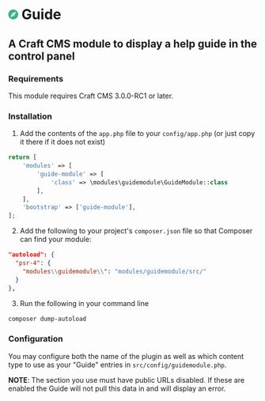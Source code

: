 # <img src="src/icon.svg" width="20" /> Guide
## A Craft CMS module to display a help guide in the control panel

### Requirements
This module requires Craft CMS 3.0.0-RC1 or later.

### Installation
1. Add the contents of the `app.php` file to your `config/app.php` (or just copy it there if it does not exist)
```php
return [
    'modules' => [
        'guide-module' => [
            'class' => \modules\guidemodule\GuideModule::class
        ],
    ],
    'bootstrap' => ['guide-module'],
];
```
2. Add the following to your project's `composer.json` file so that Composer can find your module:
```json
"autoload": {
  "psr-4": {
    "modules\\guidemodule\\": "modules/guidemodule/src/"
  }
},
```

3. Run the following in your command line
```sh
composer dump-autoload
```

### Configuration

You may configure both the name of the plugin as well as which content type to use as your "Guide" entries in `src/config/guidemodule.php`.

**NOTE**: The section you use must have public URLs disabled. If these are enabled the Guide will not pull this data in and will display an error.
